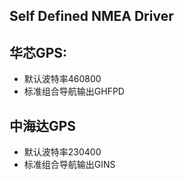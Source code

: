 Self Defined NMEA Driver
---

## 华芯GPS:
* 默认波特率460800
* 标准组合导航输出GHFPD

## 中海达GPS
* 默认波特率230400
* 标准组合导航输出GINS

